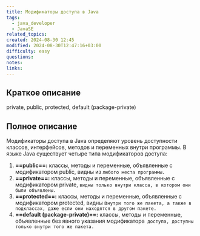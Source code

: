 ```yaml
---
title: Модификаторы доступа в Java
tags:
  - java_developer
  - JavaSE
related_topics: 
created: 2024-08-30 12:45
modified: 2024-08-30T12:47:16+03:00
difficulty: easy
questions: 
notes: 
links: 
---
```

## Краткое описание
private, public, protected, default (package-private)


## Полное описание
Модификаторы доступа в Java определяют уровень доступности классов, интерфейсов, методов и переменных внутри программы. В языке Java существует четыре типа модификаторов доступа:

1. **==public==:** классы, методы и переменные, объявленные с модификатором public, видны из `любого места программы.`
2. **==private==:** классы, методы и переменные, объявленные с модификатором private, `видны только внутри класса, в котором они были объявлены.`
3. **==protected==:** классы, методы и переменные, объявленные с модификатором protected, видны в`нутри того же пакета, а также в подклассах, даже если они находятся в другом пакете.`
4. **==default (package-private)==:** классы, методы и переменные, объявленные без явного указания модификатора` доступа, доступны только внутри того же пакета.`